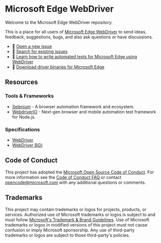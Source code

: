 # Microsoft Edge WebDriver

Welcome to the Microsoft Edge WebDriver repository.

This is a place for all users of [Microsoft Edge WebDriver](https://developer.microsoft.com/en-us/microsoft-edge/tools/webdriver/) to send ideas, feedback, suggestions, bugs, and also ask questions or have discussions.

* 📢 [Open a new issue](https://github.com/MicrosoftEdge/EdgeWebDriver/issues/new/choose)
* 🔎 [Search for existing issues](https://github.com/MicrosoftEdge/EdgeWebDriver/issues)
* 📗 [Learn how to write automated tests for Microsoft Edge using WebDriver](https://docs.microsoft.com/en-us/microsoft-edge/webdriver-chromium)
* 💾 [Download driver binaries for Microsoft Edge](https://developer.microsoft.com/en-us/microsoft-edge/tools/webdriver/)

## Resources

### Tools & Frameworks
- [Selenium](https://www.selenium.dev/) - A browser automation framework and ecosystem.
- [WebdriverIO](https://webdriver.io/) - Next-gen browser and mobile automation test framework for Node.js.

### Specifications
- [WebDriver](https://w3c.github.io/webdriver/)
- [WebDriver BiDi](https://w3c.github.io/webdriver-bidi)

## Code of Conduct

This project has adopted the [Microsoft Open Source Code of Conduct](https://opensource.microsoft.com/codeofconduct/).
For more information see the [Code of Conduct FAQ](https://opensource.microsoft.com/codeofconduct/faq/) or
contact [opencode@microsoft.com](mailto:opencode@microsoft.com) with any additional questions or comments.

## Trademarks

This project may contain trademarks or logos for projects, products, or services. Authorized use of Microsoft 
trademarks or logos is subject to and must follow 
[Microsoft's Trademark & Brand Guidelines](https://www.microsoft.com/en-us/legal/intellectualproperty/trademarks/usage/general).
Use of Microsoft trademarks or logos in modified versions of this project must not cause confusion or imply Microsoft sponsorship.
Any use of third-party trademarks or logos are subject to those third-party's policies.
